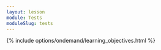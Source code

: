```yaml
---
layout: lesson
module: Tests
moduleSlug: tests
---
```


{% include options/ondemand/learning_objectives.html %}
